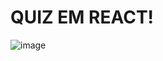 # QUIZ EM REACT!

![image](https://user-images.githubusercontent.com/100102446/233864587-6d8b6a68-9629-4bf5-9278-50e9b6ca7db9.png)


